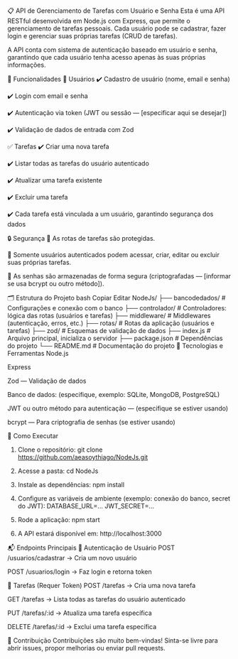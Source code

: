 📋 API de Gerenciamento de Tarefas com Usuário e Senha
Esta é uma API RESTful desenvolvida em Node.js com Express, que permite o gerenciamento de tarefas pessoais. Cada usuário pode se cadastrar, fazer login e gerenciar suas próprias tarefas (CRUD de tarefas).

A API conta com sistema de autenticação baseado em usuário e senha, garantindo que cada usuário tenha acesso apenas às suas próprias informações.

🎯 Funcionalidades
👤 Usuários
✔️ Cadastro de usuário (nome, email e senha)

✔️ Login com email e senha

✔️ Autenticação via token (JWT ou sessão — [especificar aqui se desejar])

✔️ Validação de dados de entrada com Zod

✅ Tarefas
✔️ Criar uma nova tarefa

✔️ Listar todas as tarefas do usuário autenticado

✔️ Atualizar uma tarefa existente

✔️ Excluir uma tarefa

✔️ Cada tarefa está vinculada a um usuário, garantindo segurança dos dados

🔒 Segurança
🔐 As rotas de tarefas são protegidas.

🔐 Somente usuários autenticados podem acessar, criar, editar ou excluir suas próprias tarefas.

🔐 As senhas são armazenadas de forma segura (criptografadas — [informar se usa bcrypt ou outro método]).

🗂️ Estrutura do Projeto
bash
Copiar
Editar
NodeJs/
├── bancodedados/         # Configurações e conexão com o banco
├── controlador/          # Controladores: lógica das rotas (usuários e tarefas)
├── middleware/           # Middlewares (autenticação, erros, etc.)
├── rotas/                # Rotas da aplicação (usuários e tarefas)
├── zod/                  # Esquemas de validação de dados
├── index.js              # Arquivo principal, inicializa o servidor
├── package.json          # Dependências do projeto
└── README.md             # Documentação do projeto
🧰 Tecnologias e Ferramentas
Node.js

Express

Zod — Validação de dados

Banco de dados: (especifique, exemplo: SQLite, MongoDB, PostgreSQL)

JWT ou outro método para autenticação — (especifique se estiver usando)

bcrypt — Para criptografia de senhas (se estiver usando)

🚀 Como Executar
1. Clone o repositório:
git clone https://github.com/aeasoythiago/NodeJs.git

2. Acesse a pasta:
cd NodeJs

3. Instale as dependências:
npm install

4. Configure as variáveis de ambiente (exemplo: conexão do banco, secret do JWT):
DATABASE_URL=...
JWT_SECRET=...

5. Rode a aplicação:
npm start

6. A API estará disponível em:
http://localhost:3000

📬 Endpoints Principais
🔐 Autenticação de Usuário
POST /usuarios/cadastrar → Cria um novo usuário

POST /usuarios/login → Faz login e retorna token

📄 Tarefas (Requer Token)
POST /tarefas → Cria uma nova tarefa

GET /tarefas → Lista todas as tarefas do usuário autenticado

PUT /tarefas/:id → Atualiza uma tarefa específica

DELETE /tarefas/:id → Exclui uma tarefa específica

📌 Contribuição
Contribuições são muito bem-vindas! Sinta-se livre para abrir issues, propor melhorias ou enviar pull requests.

